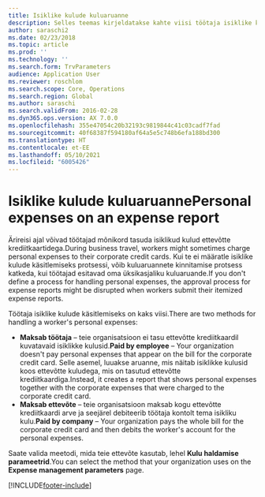 ```yaml
---
title: Isiklike kulude kuluaruanne
description: Selles teemas kirjeldatakse kahte viisi töötaja isiklike kulutuste käsitlemiseks rakenduses Microsoft Dynamics 365 Finance.
author: saraschi2
ms.date: 02/23/2018
ms.topic: article
ms.prod: ''
ms.technology: ''
ms.search.form: TrvParameters
audience: Application User
ms.reviewer: roschlom
ms.search.scope: Core, Operations
ms.search.region: Global
ms.author: saraschi
ms.search.validFrom: 2016-02-28
ms.dyn365.ops.version: AX 7.0.0
ms.openlocfilehash: 355e47054c20b32193c9819844c41c03cadf7fad
ms.sourcegitcommit: 40f68387f594180af64a5e5c748b6efa188bd300
ms.translationtype: HT
ms.contentlocale: et-EE
ms.lasthandoff: 05/10/2021
ms.locfileid: "6005426"
---
```

# <a name="personal-expenses-on-an-expense-report"></a><span data-ttu-id="e037c-103">Isiklike kulude kuluaruanne</span><span class="sxs-lookup"><span data-stu-id="e037c-103">Personal expenses on an expense report</span></span>

<span data-ttu-id="e037c-104">Ärireisi ajal võivad töötajad mõnikord tasuda isiklikud kulud ettevõtte krediitkaartidega.</span><span class="sxs-lookup"><span data-stu-id="e037c-104">During business travel, workers might sometimes charge personal expenses to their corporate credit cards.</span></span> <span data-ttu-id="e037c-105">Kui te ei määratle isiklike kulude käsitlemiseks protsessi, võib kuluaruannete kinnitamise protsess katkeda, kui töötajad esitavad oma üksikasjaliku kuluaruande.</span><span class="sxs-lookup"><span data-stu-id="e037c-105">If you don't define a process for handling personal expenses, the approval process for expense reports might be disrupted when workers submit their itemized expense reports.</span></span> 

<span data-ttu-id="e037c-106">Töötaja isiklike kulude käsitlemiseks on kaks viisi.</span><span class="sxs-lookup"><span data-stu-id="e037c-106">There are two methods for handling a worker's personal expenses:</span></span>

- <span data-ttu-id="e037c-107">**Maksab töötaja** – teie organisatsioon ei tasu ettevõtte krediitkaardil kuvatavaid isiklikke kulusid.</span><span class="sxs-lookup"><span data-stu-id="e037c-107">**Paid by employee** – Your organization doesn't pay personal expenses that appear on the bill for the corporate credit card.</span></span> <span data-ttu-id="e037c-108">Selle asemel, luuakse aruanne, mis näitab isiklikke kulusid koos ettevõtte kuludega, mis on tasutud ettevõtte krediitkaardiga.</span><span class="sxs-lookup"><span data-stu-id="e037c-108">Instead, it creates a report that shows personal expenses together with the corporate expenses that were charged to the corporate credit card.</span></span>
- <span data-ttu-id="e037c-109">**Maksab ettevõte** – teie organisatsioon maksab kogu ettevõtte krediitkaardi arve ja seejärel debiteerib töötaja kontolt tema isikliku kulu.</span><span class="sxs-lookup"><span data-stu-id="e037c-109">**Paid by company** – Your organization pays the whole bill for the corporate credit card and then debits the worker's account for the personal expenses.</span></span>

<span data-ttu-id="e037c-110">Saate valida meetodi, mida teie ettevõte kasutab, lehel **Kulu haldamise parameetrid**.</span><span class="sxs-lookup"><span data-stu-id="e037c-110">You can select the method that your organization uses on the **Expense management parameters** page.</span></span>


[!INCLUDE[footer-include](../includes/footer-banner.md)]